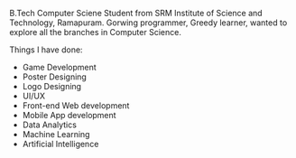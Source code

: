 B.Tech Computer Sciene Student from SRM Institute of Science and Technology, Ramapuram. Gorwing programmer, Greedy learner, wanted to explore all the branches in  Computer Science.

Things I have done:

 - Game Development
 - Poster Designing
 - Logo Designing
 - UI/UX
 - Front-end Web development
 - Mobile App development
 - Data Analytics
 - Machine Learning
 - Artificial Intelligence

<!--
**kanishkar51015/kanishkar51015** is a ✨ _special_ ✨ repository because its `README.md` (this file) appears on your GitHub profile.

Here are some ideas to get you started:

- 🔭 I’m currently working on ...
- 🌱 I’m currently learning ...
- 👯 I’m looking to collaborate on ...
- 🤔 I’m looking for help with ...
- 💬 Ask me about ...
- 📫 How to reach me: ...
- 😄 Pronouns: ...
- ⚡ Fun fact: ...
-->
